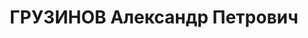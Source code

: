 ---
title: ГРУЗИНОВ Александр Петрович
description: "Род. в 1897. Проживал: г. Орск. Механик крекингзавод \n  Приговор: ВК\
  \ ВС СССР, 04.02.1938 – ВМН. \n  Реабилитирован апрель 1957"
---
